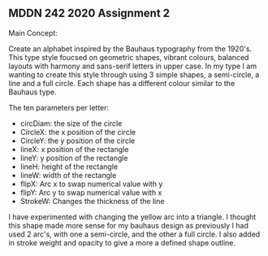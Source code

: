 ## MDDN 242 2020 Assignment 2

Main Concept:

Create an alphabet inspired by the Bauhaus typography from the 1920's. This type style foucsed on geometric shapes, vibrant colours, balanced layouts with harmony and sans-serif letters in upper case. In my type I am wanting to create this style through using 3 simple shapes, a semi-circle, a line and a full circle. Each shape has a different colour similar to the Bauhaus type.


The ten parameters per letter:

- circDiam: the size of the circle
- CircleX: the x position of the circle
- CircleY: the y position of the circle 
- lineX: x position of the rectangle 
- lineY: y position of the rectangle 
- lineH: height of the rectangle 
- lineW: width of the rectangle 
- flipX: Arc x to swap numerical value with y
- flipY: Arc y to swap numerical value with x
- StrokeW: Changes the thickness of the line


I have experimented with changing the yellow arc into a triangle. I thought this shape made more sense for my bauhaus design as previously I had used 2 arc's, with one a semi-circle, and the other a full circle. I also added in stroke weight and opacity to give a more a defined shape outline.